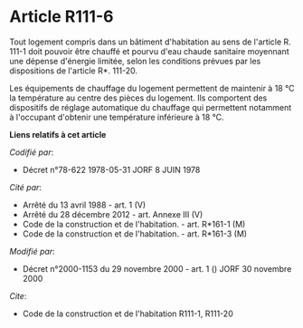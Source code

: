 # Article R111-6

Tout logement compris dans un bâtiment d'habitation au sens de l'article R. 111-1 doit pouvoir être chauffé et pourvu d'eau
chaude sanitaire moyennant une dépense d'énergie limitée, selon les conditions prévues par les dispositions de l'article R*.
111-20.

Les équipements de chauffage du logement permettent de maintenir à 18 °C la température au centre des pièces du logement. Ils
comportent des dispositifs de réglage automatique du chauffage qui permettent notamment à l'occupant d'obtenir une
température inférieure à 18 °C.

**Liens relatifs à cet article**

_Codifié par_:

  - Décret n°78-622 1978-05-31 JORF 8 JUIN 1978

_Cité par_:

  - Arrêté du 13 avril 1988 - art. 1 (V)
  - Arrêté du 28 décembre 2012 - art. Annexe III (V)
  - Code de la construction et de l'habitation. - art. R*161-1 (M)
  - Code de la construction et de l'habitation. - art. R*161-3 (M)

_Modifié par_:

  - Décret n°2000-1153 du 29 novembre 2000 - art. 1 () JORF 30 novembre 2000

_Cite_:

  - Code de la construction et de l'habitation R111-1, R111-20
